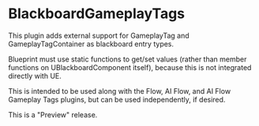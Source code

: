 # BlackboardGameplayTags
This plugin adds external support for GameplayTag and GameplayTagContainer as blackboard entry types.

Blueprint must use static functions to get/set values (rather than member functions on UBlackboardComponent itself), because this is not integrated directly with UE.

This is intended to be used along with the Flow, AI Flow, and AI Flow Gameplay Tags plugins, but can be used independently, if desired.

This is a "Preview" release.
